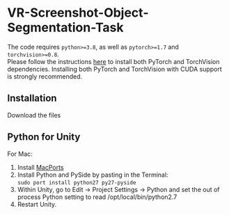 # VR-Screenshot-Object-Segmentation-Task
The code requires `python>=3.8`, as well as `pytorch>=1.7` and `torchvision>=0.8`.  
Please follow the instructions [here](https://pytorch.org/get-started/locally/) to install both PyTorch and TorchVision dependencies. Installing both PyTorch and TorchVision with CUDA support is strongly recommended.  

## Installation
Download the files  

## Python for Unity
For Mac:  
1. Install [MacPorts](https://www.macports.org/) 
2. Install Python and PySide by pasting in the Terminal:  
  `sudo port install python27 py27-pyside`  
3. Within Unity, go to Edit -> Project Settings -> Python and set the out of process Python setting to read /opt/local/bin/python2.7  
4. Restart Unity.



